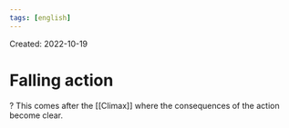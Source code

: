 ```yaml
---
tags: [english] 
---
```

Created: 2022-10-19

# Falling action
?
This comes after the [[Climax]] where the consequences of the action become clear.
<!--SR:!2022-11-21,21,250-->
